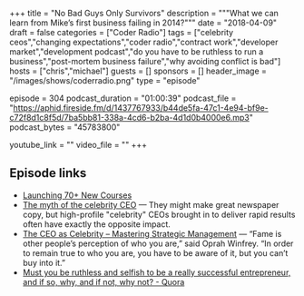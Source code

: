+++
title = "No Bad Guys Only Survivors"
description = """What we can learn from Mike’s first business failing in 2014?"""
date = "2018-04-09"
draft = false
categories = ["Coder Radio"]
tags = ["celebrity ceos","changing expectations","coder radio","contract work","developer market","development podcast","do you have to be ruthless to run a business","post-mortem business failure","why avoiding conflict is bad"]
hosts = ["chris","michael"]
guests = []
sponsors = []
header_image = "/images/shows/coderradio.png"
type = "episode"

episode = 304
podcast_duration = "01:00:39"
podcast_file = "https://aphid.fireside.fm/d/1437767933/b44de5fa-47c1-4e94-bf9e-c72f8d1c8f5d/7ba5bb81-338a-4cd6-b2ba-4d1d0b4000e6.mp3"
podcast_bytes = "45783800"

youtube_link = ""
video_file = ""
+++

## Episode links

  * [Launching 70+ New Courses](https://linuxacademy.com/blog/linuxacademy-com/launching-70-new-courses-challenges-learning-activities-in-april/?utm_source=site&utm_medium=siteannouncement&utm_campaign=April2018CourseLaunch "Launching 70+ New Courses")
  * [The myth of the celebrity CEO](http://www.management-issues.com/news/5021/the-myth-of-the-celebrity-ceo/ "The myth of the celebrity CEO") — They might make great newspaper copy, but high-profile "celebrity" CEOs brought in to deliver rapid results often have exactly the opposite impact.
  * [The CEO as Celebrity – Mastering Strategic Management](https://opentextbc.ca/strategicmanagement/chapter/the-ceo-as-celebrity/ "The CEO as Celebrity – Mastering Strategic Management") — “Fame is other people’s perception of who you are,” said Oprah Winfrey. “In order to remain true to who you are, you have to be aware of it, but you can’t buy into it.”
  * [Must you be ruthless and selfish to be a really successful entrepreneur, and if so, why, and if not, why not? - Quora](https://www.quora.com/Must-you-be-ruthless-and-selfish-to-be-a-really-successful-entrepreneur-and-if-so-why-and-if-not-why-not "Must you be ruthless and selfish to be a really successful entrepreneur, and if so, why, and if not, why not? - Quora")

